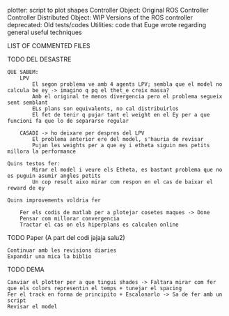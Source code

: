 plotter: script to plot shapes
Controller Object: Original ROS Controller
Controller Distributed Object: WIP Versions of the ROS controller 
deprecated: Old tests/codes 
Utilities: code that Euge wrote regarding general useful techniques 

LIST OF COMMENTED FILES

TODO DEL DESASTRE

    QUE SABEM: 
        LPV 
            El segon problema ve amb 4 agents LPV; sembla que el model no calcula be ey -> imagino q pq el thet_e creix massa?
            Amb el original te menos divergencia pero el problema segueix sent semblant 
            ELs plans son equivalents, no cal distribuirlos 
            El fet de tenir q pujar tant el weight en el Ey per a que funcioni fa que lo de separarse regular

        CASADI -> ho deixare per despres del LPV 
            El problema anterior ere del model, s'hauria de revisar
            Pujan les weights per a que ey i etheta siguin mes petits millora la performance

    Quins testos fer: 
            Mirar el model i veure els Etheta, es bastant problema que no es puguin asumir angles petits
            Un cop resolt aixo mirar com respon en el cas de baixar el reward de ey

    Quins improvements voldria fer

        Fer els codis de matlab per a plotejar cosetes maques -> Done 
        Pensar com millorar convergencia
        Tractar el cas on els hiperplans es calculen online 

TODO Paper (A part del codi jajaja salu2)
    
    Continuar amb les revisions diaries
    Expandir una mica la biblio 

TODO DEMA 

    Canviar el plotter per a que tingui shades -> Faltara mirar com fer que els colors representin el temps + tunejar el spacing
    Fer el track en forma de principito + Escalonarlo -> Sa de fer amb un script 
    Revisar el model 
    